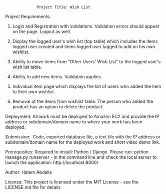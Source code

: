                   Project Title: Wish List

Project Requirements: 

1. Login and Registration with validations. Validation errors should appear on the page. Logout as well.

2. Display the logged user's wish list (top table) which includes the items logged user created and items logged user tagged to add on his own wishlist.

3. Ability to move items from "Other Users' Wish List" to the logged user's wish list table.

4. Ability to add new items. Validation applies.

5. Individual item page which displays the list of users who added the item to their own wishlist.

6. Removal of the items from wishlist table.
   The person who added the product has an option to delete the product.

Deployment:
All work must be deployed to Amazon EC2 and provide the IP address or subdomain/domain name to where your work has been deployed. 

Submission: 
Code, exported database file, a text file with the IP address or subdomain/domain name for the deployed work and short video demo link.

Prerequisites:
Required to install: Python / Django. Please 
run:  python manage.py runserver - in the command line and check the local server to launch the application:  http://localhost:8000/

Author:
Hatem Abdalla

License:
This project is licensed under the MIT License - see the LICENSE.md file for details

